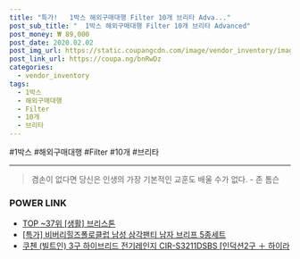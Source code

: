 ```yaml
--- 
title: "특가!   1박스 해외구매대행 Filter 10개 브리타 Adva..." 
post_sub_title: "  1박스 해외구매대행 Filter 10개 브리타 Advanced" 
post_money: ₩ 89,000 
post_date: 2020.02.02 
post_img_url: https://static.coupangcdn.com/image/vendor_inventory/images/2016/03/12/19/9/c2b3556f-8902-40bd-89fc-c7efc161f662.jpg 
post_link_url: https://coupa.ng/bnRwDz 
categories: 
  - vendor_inventory 
tags: 
  - 1박스 
  - 해외구매대행 
  - Filter 
  - 10개 
  - 브리타 
--- 
```

  #1박스 #해외구매대행 #Filter #10개 #브리타 
<hr> 

> 겸손이 없다면 당신은 인생의 가장 기본적인 교훈도 배울 수가 없다. - 존 톰슨 


### POWER LINK

* <a href="https://blog.naver.com/fasyy4321/221784272815" target="_blank"> TOP ~37위 [생활] 브리스톤</a>
* <a href="https://blog.naver.com/santokki14/221791635463" target="_blank">[특가] 비버리힐즈폴로클럽 남성 삼각팬티 남자 브리프 5종세트</a>
* <a href="https://blog.naver.com/santokki14/221787191500" target="_blank">쿠첸 (빌트인) 3구 하이브리드 전기레인지 CIR-S3211DSBS [인덕션2구 ＋ 하이라</a>

